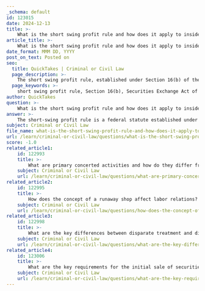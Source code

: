 ```yaml
---
_schema: default
id: 123015
date: 2024-12-13
title: >-
    What is the short swing profit rule and how does it apply to insiders?
article_title: >-
    What is the short swing profit rule and how does it apply to insiders?
date_format: MMM DD, YYYY
post_on_text: Posted on
seo:
  title: QuickTakes | Criminal or Civil Law
  page_description: >-
    The short swing profit rule, established under Section 16(b) of the Securities Exchange Act of 1934, prohibits corporate insiders from profiting on stock trades made within six months, aiming to prevent abuses of insider information and promote fair trading practices.
  page_keywords: >-
    short swing profit rule, Section 16(b), Securities Exchange Act of 1934, corporate insiders, executive trading, insider trading, stock transactions, financial regulation, market integrity, trading restrictions
author: QuickTakes
question: >-
    What is the short swing profit rule and how does it apply to insiders?
answer: >-
    The short-swing profit rule is a federal statute established under Section 16(b) of the Securities Exchange Act of 1934. This rule mandates that corporate insiders—such as executives, directors, and large shareholders—must forfeit any profits made from the purchase and sale of their company's stock if both transactions occur within a six-month period. \n\nThe primary purpose of the short-swing profit rule is to prevent insiders from exploiting their access to non-public, material information for short-term trading gains, thereby promoting fair trading practices in the securities market. By restricting the ability of insiders to profit from rapid buying and selling, the rule aims to mitigate the risks associated with insider trading, which can undermine investor confidence and market integrity.\n\nIn essence, if an insider buys shares of their company and then sells them within six months, any profits realized from that transaction must be returned to the company. This regulatory measure serves as a deterrent against potential abuses of insider information, ensuring that all investors have a level playing field when it comes to trading in a company's securities.
subject: Criminal or Civil Law
file_name: what-is-the-short-swing-profit-rule-and-how-does-it-apply-to-insiders.md
url: /learn/criminal-or-civil-law/questions/what-is-the-short-swing-profit-rule-and-how-does-it-apply-to-insiders
score: -1.0
related_article1:
    id: 122993
    title: >-
        What are primary concerted activities and how do they differ from secondary activities?
    subject: Criminal or Civil Law
    url: /learn/criminal-or-civil-law/questions/what-are-primary-concerted-activities-and-how-do-they-differ-from-secondary-activities
related_article2:
    id: 122995
    title: >-
        How does the concept of a runaway shop affect labor relations?
    subject: Criminal or Civil Law
    url: /learn/criminal-or-civil-law/questions/how-does-the-concept-of-a-runaway-shop-affect-labor-relations
related_article3:
    id: 122998
    title: >-
        What are the key differences between disparate treatment and disparate impact under the Civil Rights Act of 1964?
    subject: Criminal or Civil Law
    url: /learn/criminal-or-civil-law/questions/what-are-the-key-differences-between-disparate-treatment-and-disparate-impact-under-the-civil-rights-act-of-1964
related_article4:
    id: 123006
    title: >-
        What are the key requirements for the initial sale of securities under the Securities Act of 1933?
    subject: Criminal or Civil Law
    url: /learn/criminal-or-civil-law/questions/what-are-the-key-requirements-for-the-initial-sale-of-securities-under-the-securities-act-of-1933
---
```


&nbsp;
